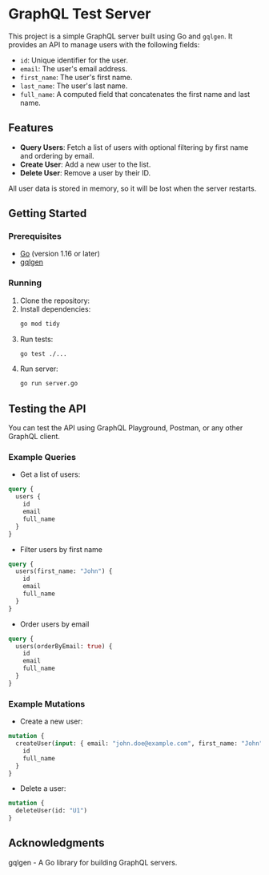 # GraphQL Test Server

This project is a simple GraphQL server built using Go and `gqlgen`. It provides an API to manage users with the following fields:

- `id`: Unique identifier for the user.
- `email`: The user's email address.
- `first_name`: The user's first name.
- `last_name`: The user's last name.
- `full_name`: A computed field that concatenates the first name and last name.

## Features

- **Query Users**: Fetch a list of users with optional filtering by first name and ordering by email.
- **Create User**: Add a new user to the list.
- **Delete User**: Remove a user by their ID.

All user data is stored in memory, so it will be lost when the server restarts.

## Getting Started
### Prerequisites

- [Go](https://golang.org/doc/install) (version 1.16 or later)
- [gqlgen](https://gqlgen.com/getting-started/)

### Running

1. Clone the repository:
2. Install dependencies:
    ```bash
    go mod tidy
    ```
3. Run tests: 
   ```bash
   go test ./...
   ```
3. Run server:
    ```bash
    go run server.go
    ```

## Testing the API
You can test the API using GraphQL Playground, Postman, or any other GraphQL client.

### Example Queries
* Get a list of users:
```graphql
query {
  users {
    id
    email
    full_name
  }
}
```

* Filter users by first name
```graphql
query {
  users(first_name: "John") {
    id
    email
    full_name
  }
}
```
 
* Order users by email
```graphql
query {
  users(orderByEmail: true) {
    id
    email
    full_name
  }
}
```

### Example Mutations
* Create a new user:
```graphql
mutation {
  createUser(input: { email: "john.doe@example.com", first_name: "John", last_name: "Doe" }) {
    id
    full_name
  }
}
```

* Delete a user:
```graphql
mutation {
  deleteUser(id: "U1")
}
```

## Acknowledgments
gqlgen - A Go library for building GraphQL servers.